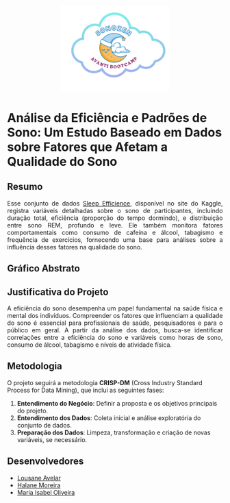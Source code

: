 <div align="center">
    <img src="./assets/image/SonoZen_Logo.png" alt="Logo SonoZen" width="50%" >
</div>


# Análise da Eficiência e Padrões de Sono: Um Estudo Baseado em Dados sobre Fatores que Afetam a Qualidade do Sono

## Resumo

<p align="justify">
    Esse conjunto de dados <a href="https://www.kaggle.com/datasets/equilibriumm/sleep-efficiency">Sleep Efficience</a>, disponível no site do Kaggle, registra variáveis detalhadas sobre o sono de participantes, incluindo duração total, eficiência (proporção do tempo dormindo), e distribuição entre sono REM, profundo e leve. Ele também monitora fatores comportamentais como consumo de cafeína e álcool, tabagismo e frequência de exercícios, fornecendo uma base para análises sobre a influência desses fatores na qualidade do sono.
</p>


## Gráfico Abstrato



## Justificativa do Projeto

<p align="justify">
    A eficiência do sono desempenha um papel fundamental na saúde física e mental dos indivíduos. Compreender os fatores que influenciam a qualidade do sono é essencial para profissionais de saúde, pesquisadores e para o público em geral. A partir da análise dos dados, busca-se identificar correlações entre a eficiência do sono e variáveis como horas de sono, consumo de álcool, tabagismo e níveis de atividade física.
</p>

## Metodologia

O projeto seguirá a metodologia **CRISP-DM** (Cross Industry Standard Process for Data Mining), que inclui as seguintes fases:

1. **Entendimento do Negócio**: Definir a proposta e os objetivos principais do projeto.
2. **Entendimento dos Dados**: Coleta inicial e análise exploratória do conjunto de dados.
3. **Preparação dos Dados**: Limpeza, transformação e criação de novas variáveis, se necessário.

## Desenvolvedores
 - [Lousane Avelar](https://github.com/lousaneavelar)
 - [Halane Moreira](https://github.com/HalaneMoreira)
 - [Maria Isabel Oliveira](https://github.com/isabe1l-t)
   
